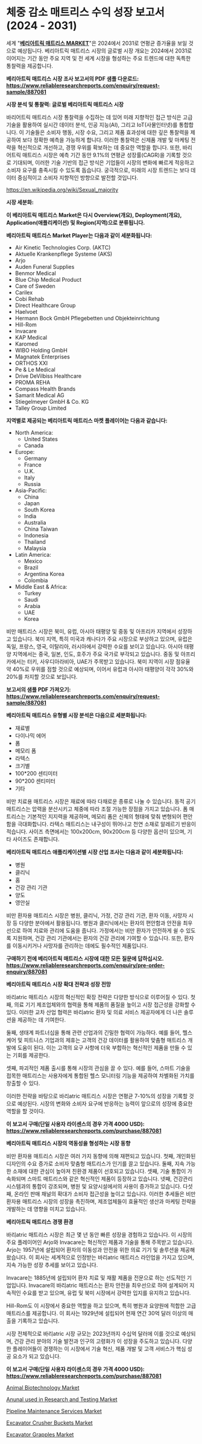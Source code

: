 <p><h1>체중 감소 매트리스 수익 성장 보고서 (2024 - 2031)</h1></p><p>세계 "<strong><a href="https://www.reliableresearchreports.com/bariatric-mattresses-r887081?utm_campaign=106&utm_medium=8&utm_source=Github&utm_content=ia&utm_term=22102024&utm_id=bariatric-mattresses">베리아트릭 매트리스 MARKET</a></strong>"은 2024에서 2031로 연평균 증가율을 보일 것으로 예상됩니다. 베리아트릭 매트리스 시장의 글로벌 시장 개요는 2024에서 2031로 이어지는 기간 동안 주요 지역 및 전 세계 시장을 형성하는 주요 트렌드에 대한 독특한 통찰력을 제공합니다.</p>
<p><strong>베리아트릭 매트리스 시장 조사 보고서의 PDF 샘플 다운로드: <a href="https://www.reliableresearchreports.com/enquiry/request-sample/887081?utm_campaign=106&utm_medium=8&utm_source=Github&utm_content=ia&utm_term=22102024&utm_id=bariatric-mattresses">https://www.reliableresearchreports.com/enquiry/request-sample/887081</a></strong></p>
<p><strong>시장 분석 및 통찰력: 글로벌 베리아트릭 매트리스 시장</strong></p>
<p><p>바리어트릭 매트리스 시장 통찰력을 수집하는 데 있어 미래 지향적인 접근 방식은 고급 기술을 활용하여 실시간 데이터 분석, 인공 지능(AI), 그리고 IoT(사물인터넷)를 통합합니다. 이 기술들은 소비자 행동, 시장 수요, 그리고 제품 효과성에 대한 깊은 통찰력을 제공하여 보다 정확한 예측을 가능하게 합니다. 이러한 통찰력은 신제품 개발 및 마케팅 전략을 혁신적으로 개선하고, 경쟁 우위를 확보하는 데 중요한 역할을 합니다. 또한, 바리어트릭 매트리스 시장은 예측 기간 동안 9.1%의 연평균 성장률(CAGR)을 기록할 것으로 기대되며, 이러한 기술 기반의 접근 방식은 기업들이 시장의 변화에 빠르게 적응하고 소비자 요구를 충족시킬 수 있도록 돕습니다. 궁극적으로, 미래의 시장 트렌드는 보다 데이터 중심적이고 소비자 지향적인 방향으로 발전할 것입니다.</p></p>
<p><a href="%7CAUTHORITHY_DOMAIN_URL%7C?utm_campaign=106&utm_medium=8&utm_source=Github&utm_content=ia&utm_term=22102024&utm_id=bariatric-mattresses">https://en.wikipedia.org/wiki/Sexual_majority</a></p>
<p><strong>시장 세분화:</strong></p>
<p><strong>이 베리아트릭 매트리스 Market은 다시 Overview(개요), Deployment(개요), Application(애플리케이션) 및 Region(지역)으로 분류됩니다.</strong></p>
<p><strong>베리아트릭 매트리스 Market Player는 다음과 같이 세분화됩니다:</strong></p>
<p><ul><li>Air Kinetic Technologies Corp. (AKTC)</li><li>Aktuelle Krankenpflege Systeme (AKS)</li><li>Arjo</li><li>Auden Funeral Supplies</li><li>Benmor Medical</li><li>Blue Chip Medical Product</li><li>Care of Sweden</li><li>Carilex</li><li>Cobi Rehab</li><li>Direct Healthcare Group</li><li>Haelvoet</li><li>Hermann Bock GmbH Pflegebetten und Objekteinrichtung</li><li>Hill-Rom</li><li>Invacare</li><li>KAP Medical</li><li>Karomed</li><li>WIBO Holding GmbH</li><li>Magnatek Enterprises</li><li>ORTHOS XXI</li><li>Pe & Le Medical</li><li>Drive DeVilbiss Healthcare</li><li>PROMA REHA</li><li>Compass Health Brands</li><li>Samarit Medical AG</li><li>Stiegelmeyer GmbH & Co. KG</li><li>Talley Group Limited</li></ul></p>
<p><strong>지역별로 제공되는 베리아트릭 매트리스 마켓 플레이어는 다음과 같습니다:</strong></p>
<p><ul>
    <li>
        North America:
        <ul>
            <li>United States</li>
            <li>Canada</li>
        </ul>
    </li>
    <li>
        Europe:
        <ul>
            <li>Germany</li>
            <li>France</li>
            <li>U.K.</li>
            <li>Italy</li>
            <li>Russia</li>
        </ul>
    </li>
    <li>
        Asia-Pacific:
        <ul>
            <li>China</li>
            <li>Japan</li>
            <li>South Korea</li>
            <li>India</li>
            <li>Australia</li>
            <li>China Taiwan</li>
            <li>Indonesia</li>
            <li>Thailand</li>
            <li>Malaysia</li>
        </ul>
    </li>
    <li>
        Latin America:
        <ul>
            <li>Mexico</li>
            <li>Brazil</li>
            <li>Argentina Korea</li>
            <li>Colombia</li>
        </ul>
    </li>
    <li>
        Middle East & Africa:
        <ul>
            <li>Turkey</li>
            <li>Saudi</li>
            <li>Arabia</li>
            <li>UAE</li>
            <li>Korea</li>
        </ul>
    </li>
    </ul></p>
<p><p>비만 매트리스 시장은 북미, 유럽, 아시아 태평양 및 중동 및 아프리카 지역에서 성장하고 있습니다. 북미 지역, 특히 미국과 캐나다가 주요 시장으로 부상하고 있으며, 유럽은 독일, 프랑스, 영국, 이탈리아, 러시아에서 강력한 수요를 보이고 있습니다. 아시아 태평양 지역에서는 중국, 일본, 인도, 호주가 주요 국가로 부각되고 있습니다. 중동 및 아프리카에서는 터키, 사우디아라비아, UAE가 주목받고 있습니다. 북미 지역이 시장 점유율 약 40%로 우위를 점할 것으로 예상되며, 이어서 유럽과 아시아 태평양이 각각 30%와 20%를 차지할 것으로 보입니다.</p></p>
<p><strong>보고서의 샘플 PDF 가져오기: <a href="https://www.reliableresearchreports.com/enquiry/request-sample/887081?utm_campaign=106&utm_medium=8&utm_source=Github&utm_content=ia&utm_term=22102024&utm_id=bariatric-mattresses">https://www.reliableresearchreports.com/enquiry/request-sample/887081</a></strong></p>
<p><strong>베리아트릭 매트리스 유형별 시장 분석은 다음으로 세분화됩니다:</strong></p>
<p><ul><li>재료별</li><li>다이나믹 에어</li><li>폼</li><li>메모리 폼</li><li>라텍스</li><li>크기별</li><li>100*200 센티미터</li><li>90*200 센티미터</li><li>기타</li></ul></p>
<p><p>비만 치료용 매트리스 시장은 재료에 따라 다채로운 종류로 나눌 수 있습니다. 동적 공기 매트리스는 압력을 분산시키고 체중에 따라 조절 가능한 장점을 가지고 있습니다. 폼 매트리스는 기본적인 지지력을 제공하며, 메모리 폼은 신체의 형태에 맞춰 변형되어 편안함을 극대화합니다. 라텍스 매트리스는 내구성이 뛰어나고 천연 소재로 알레르기 반응이 적습니다. 사이즈 측면에서는 100x200cm, 90x200cm 등 다양한 옵션이 있으며, 기타 사이즈도 존재합니다.</p></p>
<p><strong>베리아트릭 매트리스 애플리케이션별 시장 산업 조사는 다음과 같이 세분화됩니다:</strong></p>
<p><ul><li>병원</li><li>클리닉</li><li>홈</li><li>건강 관리 기관</li><li>양도</li><li>영안실</li></ul></p>
<p><p>비만 환자용 매트리스 시장은 병원, 클리닉, 가정, 건강 관리 기관, 환자 이동, 사망자 시장 등 다양한 분야에서 활용됩니다. 병원과 클리닉에서는 환자의 편안함과 안전을 최우선으로 하여 치료와 관리에 도움을 줍니다. 가정에서는 비만 환자가 안전하게 쉴 수 있도록 지원하며, 건강 관리 기관에서는 환자의 건강 관리에 기여할 수 있습니다. 또한, 환자를 이동시키거나 사망자를 관리하는 데에도 필수적인 제품입니다.</p></p>
<p><strong>구매하기 전에 베리아트릭 매트리스 시장에 대한 모든 질문에 답하십시오. <a href="https://www.reliableresearchreports.com/enquiry/pre-order-enquiry/887081?utm_campaign=106&utm_medium=8&utm_source=Github&utm_content=ia&utm_term=22102024&utm_id=bariatric-mattresses">https://www.reliableresearchreports.com/enquiry/pre-order-enquiry/887081</a></strong></p>
<p><strong>베리아트릭 매트리스 시장 확대 전략과 성장 전망</strong></p>
<p><p>바리atric 매트리스 시장의 혁신적인 확장 전략은 다양한 방식으로 이루어질 수 있다. 첫째, 의료 기기 제조업체와의 협력을 통해 제품의 품질을 높이고 시장 접근성을 강화할 수 있다. 이러한 교차 산업 협력은 바리atric 환자 및 의료 서비스 제공자에게 더 나은 솔루션을 제공하는 데 기여한다.</p><p>둘째, 생태계 파트너십을 통해 관련 산업과의 긴밀한 협력이 가능하다. 예를 들어, 헬스케어 및 피트니스 기업과의 제휴는 고객의 건강 데이터를 활용하여 맞춤형 매트리스 개발에 도움이 된다. 이는 고객의 요구 사항에 더욱 부합하는 혁신적인 제품을 만들 수 있는 기회를 제공한다.</p><p>셋째, 파괴적인 제품 출시를 통해 시장의 관심을 끌 수 있다. 예를 들어, 스마트 기술을 접목한 매트리스는 사용자에게 통합된 헬스 모니터링 기능을 제공하여 차별화된 가치를 창출할 수 있다.</p><p>이러한 전략을 바탕으로 바리atric 매트리스 시장은 연평균 7-10%의 성장을 기록할 것으로 예상된다. 시장의 변화와 소비자 요구에 반응하는 능력이 앞으로의 성장에 중요한 역할을 할 것이다.</p></p>
<p><strong>이 보고서 구매(단일 사용자 라이센스의 경우 가격 4000 USD): <a href="https://www.reliableresearchreports.com/purchase/887081?utm_campaign=106&utm_medium=8&utm_source=Github&utm_content=ia&utm_term=22102024&utm_id=bariatric-mattresses">https://www.reliableresearchreports.com/purchase/887081</a></strong></p>
<p><strong>베리아트릭 매트리스 시장의 역동성을 형성하는 시장 동향</strong></p>
<p><p>비만 환자용 매트리스 시장은 여러 가지 동향에 의해 재편되고 있습니다. 첫째, 개인화된 디자인의 수요 증가로 소비자 맞춤형 매트리스가 인기를 끌고 있습니다. 둘째, 지속 가능한 소재에 대한 관심이 높아져 친환경 제품이 선호되고 있습니다. 셋째, 기술 통합이 가속화되며 스마트 매트리스와 같은 혁신적인 제품이 등장하고 있습니다. 넷째, 건강관리 시스템과의 통합이 강조되며, 병원 및 요양시설에서의 사용이 증가하고 있습니다. 다섯째, 온라인 판매 채널의 확대가 소비자 접근성을 높이고 있습니다. 이러한 추세들은 비만 환자용 매트리스 시장의 성장을 촉진하며, 제조업체들이 효율적인 생산과 마케팅 전략을 개발하는 데 영향을 미치고 있습니다.</p></p>
<p><strong>베리아트릭 매트리스 경쟁 환경</strong></p>
<p><p>바리atric 매트리스 시장은 최근 몇 년 동안 빠른 성장을 경험하고 있습니다. 이 시장의 주요 플레이어인 Arjo와 Invacare는 혁신적인 제품과 기술을 통해 주목받고 있습니다. Arjo는 1957년에 설립되어 환자의 이동성과 안전을 위한 의료 기기 및 솔루션을 제공해왔습니다. 이 회사는 세계적으로 인정받는 바리atric 매트리스 라인업을 가지고 있으며, 지속 가능한 성장 추세를 보이고 있습니다.</p><p>Invacare는 1885년에 설립되어 환자 치료 및 재활 제품을 전문으로 하는 선도적인 기업입니다. Invacare의 바리atric 매트리스는 환자 안전을 최우선으로 하여 설계되어 지속적인 수요를 받고 있으며, 유럽 및 북미 시장에서 강력한 입지를 유지하고 있습니다.</p><p>Hill-Rom도 이 시장에서 중요한 역할을 하고 있으며, 특히 병원과 요양원에 적합한 고급 매트리스를 제공합니다. 이 회사는 1929년에 설립되어 현재 연간 30억 달러 이상의 매출을 기록하고 있습니다.</p><p>시장 전체적으로 바리atric 시장 규모는 2023년까지 수십억 달러에 이를 것으로 예상되며, 건강 관리 분야의 기술 발전과 인구의 고령화가 이 성장을 주도하고 있습니다. 다양한 플레이어들이 경쟁하는 이 시장에서 기술 혁신, 제품 개발 및 고객 서비스가 핵심 성공 요소가 되고 있습니다.</p></p>
<p><strong>이 보고서 구매(단일 사용자 라이센스의 경우 가격 4000 USD): <a href="https://www.reliableresearchreports.com/purchase/887081?utm_campaign=106&utm_medium=8&utm_source=Github&utm_content=ia&utm_term=22102024&utm_id=bariatric-mattresses">https://www.reliableresearchreports.com/purchase/887081</a></strong></p>
<p><p><a href="https://www.linkedin.com/pulse/animal-biotechnology-market-size-status-forecast-2024-2031-ayoye?utm_campaign=106&utm_medium=8&utm_source=Github&utm_content=ia&utm_term=22102024&utm_id=bariatric-mattresses">Animal Biotechnology Market</a></p><p><a href="https://github.com/aiko92han/Market-Research-Report-List-1/blob/main/anunal-used-in-research-and-testing-market.md?utm_campaign=106&utm_medium=8&utm_source=Github&utm_content=ia&utm_term=22102024&utm_id=bariatric-mattresses">Anunal used in Research and Testing Market</a></p><p><a href="https://www.linkedin.com/pulse/pipeline-maintenance-services-market-size-share-competitive-tchle?utm_campaign=106&utm_medium=8&utm_source=Github&utm_content=ia&utm_term=22102024&utm_id=bariatric-mattresses">Pipeline Maintenance Services Market</a></p><p><a href="https://issuu.com/reportprime-2/docs/excavator-crusher-buckets-market-si_fb1069c4e737df?utm_campaign=106&utm_medium=8&utm_source=Github&utm_content=ia&utm_term=22102024&utm_id=bariatric-mattresses">Excavator Crusher Buckets Market</a></p><p><a href="https://issuu.com/reportprime-2/docs/excavator-grapples-market-size-2030_8e1c1b2d184b37?utm_campaign=106&utm_medium=8&utm_source=Github&utm_content=ia&utm_term=22102024&utm_id=bariatric-mattresses">Excavator Grapples Market</a></p></p>